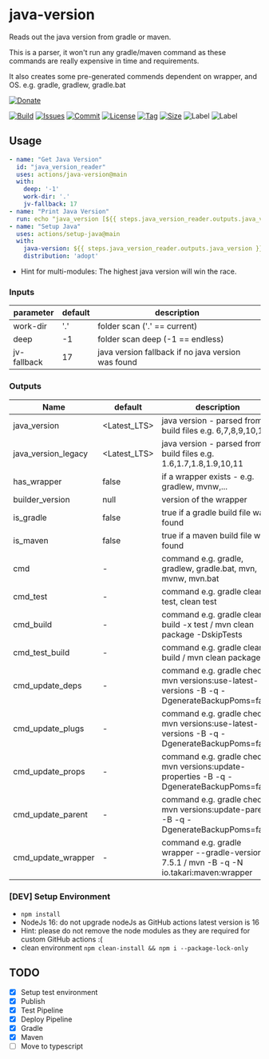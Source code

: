 # java-version

Reads out the java version from gradle or maven.

This is a parser, it won't run any gradle/maven command as these commands are really expensive in time and requirements.

It also creates some pre-generated commends dependent on wrapper, and OS. e.g. gradle, gradlew, gradle.bat

[![Donate](https://img.shields.io/badge/Donate-PayPal-green.svg)](https://www.paypal.com/donate/?hosted_button_id=HFHFUT3G6TZF6)

[![Build][build_shield]][build_link]
[![Issues][issues_shield]][issues_link]
[![Commit][commit_shield]][commit_link]
[![License][license_shield]][license_link]
[![Tag][tag_shield]][tag_link]
[![Size][size_shield]][size_shield]
![Label][label_shield]
![Label][node_version]

## Usage

```yaml
- name: "Get Java Version"
  id: "java_version_reader"
  uses: actions/java-version@main
  with:
    deep: '-1'
    work-dir: '.'
    jv-fallback: 17
- name: "Print Java Version"
  run: echo "java_version [${{ steps.java_version_reader.outputs.java_version }}]"
- name: "Setup Java"
  uses: actions/setup-java@main
  with:
    java-version: ${{ steps.java_version_reader.outputs.java_version }}
    distribution: 'adopt'
```

* Hint for multi-modules: The highest java version will win the race.

### Inputs

| parameter   | default | description                                        |
|-------------|---------|----------------------------------------------------|
| work-dir    | '.'     | folder scan ('.' == current)                       |
| deep        | -1      | folder scan deep (-1 == endless)                   |
| jv-fallback | 17      | java version fallback if no java version was found |

### Outputs

| Name                | default      | description                                                                                   |
|---------------------|--------------|-----------------------------------------------------------------------------------------------|
| java_version        | <Latest_LTS> | java version - parsed from build files e.g. 6,7,8,9,10,11                                     |
| java_version_legacy | <Latest_LTS> | java version - parsed from build files e.g. 1.6,1.7,1.8,1.9,10,11                             |
| has_wrapper         | false        | if a wrapper exists - e.g. gradlew, mvnw,...                                                  |
| builder_version     | null         | version of the wrapper                                                                        |
| is_gradle           | false        | true if a gradle build file was found                                                         |
| is_maven            | false        | true if a maven build file was found                                                          |
| cmd                 | -            | command e.g. gradle, gradlew, gradle.bat, mvn, mvnw, mvn.bat                                  |
| cmd_test            | -            | command e.g. gradle clean test, clean test                                                    |
| cmd_build           | -            | command e.g. gradle clean build -x test / mvn clean package -DskipTests                       |
| cmd_test_build      | -            | command e.g. gradle clean build / mvn clean package                                           |
| cmd_update_deps     | -            | command e.g. gradle check / mvn versions:use-latest-versions -B -q -DgenerateBackupPoms=false |
| cmd_update_plugs    | -            | command e.g. gradle check / mvn versions:use-latest-versions -B -q -DgenerateBackupPoms=false |
| cmd_update_props    | -            | command e.g. gradle check / mvn versions:update-properties -B -q -DgenerateBackupPoms=false   |
| cmd_update_parent   | -            | command e.g. gradle check / mvn versions:update-parent -B -q -DgenerateBackupPoms=false       |
| cmd_update_wrapper  | -            | command e.g. gradle wrapper --gradle-version 7.5.1 / mvn -B -q -N io.takari:maven:wrapper     |

### \[DEV] Setup Environment

* `npm install`
* NodeJs 16: do not upgrade nodeJs as GitHub actions latest version is 16
* Hint: please do not remove the node modules as they are required for custom GitHub actions :(
* clean environment `npm clean-install && npm i --package-lock-only`

## TODO

* [x] Setup test environment
* [x] Publish
* [x] Test Pipeline
* [x] Deploy Pipeline
* [x] Gradle
* [x] Maven
* [ ] Move to typescript

[build_shield]: https://github.com/YunaBraska/java-version/workflows/RELEASE/badge.svg

[build_link]: https://github.com/YunaBraska/java-version/actions?query=workflow%3AMVN_RELEASE

[issues_shield]: https://img.shields.io/github/issues/YunaBraska/java-version?style=flat-square

[issues_link]: https://github.com/YunaBraska/java-version/commits/main

[commit_shield]: https://img.shields.io/github/last-commit/YunaBraska/java-version?style=flat-square

[commit_link]: https://github.com/YunaBraska/java-version/issues

[license_shield]: https://img.shields.io/github/license/YunaBraska/java-version?style=flat-square

[license_link]: https://github.com/YunaBraska/java-version/blob/main/LICENSE

[tag_shield]: https://img.shields.io/github/v/tag/YunaBraska/java-version?style=flat-square

[tag_link]: https://github.com/YunaBraska/java-version/releases

[size_shield]: https://img.shields.io/github/repo-size/YunaBraska/java-version?style=flat-square

[label_shield]: https://img.shields.io/badge/Yuna-QueenInside-blueviolet?style=flat-square

[gitter_shield]: https://img.shields.io/gitter/room/YunaBraska/java-version?style=flat-square

[gitter_link]: https://gitter.im/java-version/Lobby

[node_version]: https://img.shields.io/badge/node-16-blueviolet?style=flat-square
